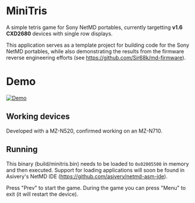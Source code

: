 # MiniTris

A simple tetris game for Sony NetMD portables, currently targetting **v1.6 CXD2680** devices with single row displays. 

This application serves as a template project for building code for the Sony NetMD portables, while also demonstrating the results from the firmware reverse engineering efforts (see https://github.com/Sir68k/md-firmware).

# Demo

[![Demo](https://img.youtube.com/vi/IWdc0CjOyqo/0.jpg)](https://www.youtube.com/watch?v=IWdc0CjOyqo)
## Working devices

Developed with a MZ-N520, confirmed working on an MZ-N710.

## Running

This binary (build/minitris.bin) needs to be loaded to `0x02005500` in memory and then executed. Support for loading applications will soon be found in Asivery's NetMD IDE (https://github.com/asivery/netmd-asm-ide).

Press "Prev" to start the game. During the game you can press "Menu" to exit (it will restart the device).

